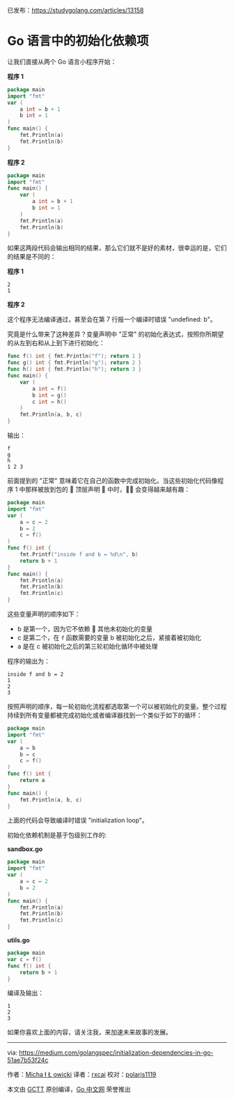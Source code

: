 已发布：https://studygolang.com/articles/13158

# Go 语言中的初始化依赖项

让我们直接从两个 Go 语言小程序开始：

**程序 1**

```go
package main
import "fmt"
var (
	a int = b + 1
	b int = 1
)
func main() {
	fmt.Println(a)
	fmt.Println(b)
}
```

**程序 2**

```go
package main
import "fmt"
func main() {
	var (
		a int = b + 1
		b int = 1
	)
	fmt.Println(a)
	fmt.Println(b)
}
```
如果这两段代码会输出相同的结果，那么它们就不是好的素材，很幸运的是，它们的结果是不同的：

**程序 1**

```
2
1
```

**程序 2**

这个程序无法编译通过，甚至会在第 7 行报一个编译时错误 "undefined: b"。

究竟是什么带来了这种差异？变量声明中 "正常" 的初始化表达式，按照你所期望的从左到右和从上到下进行初始化：

```go
func f() int { fmt.Println("f"); return 1 }
func g() int { fmt.Println("g"); return 2 }
func h() int { fmt.Println("h"); return 3 }
func main() {
	var (
		a int = f()
		b int = g()
		c int = h()
	)
	fmt.Println(a, b, c)
}
```

输出：

```
f
g
h
1 2 3
```

前面提到的 "正常" 意味着它在自己的函数中完成初始化。当这些初始化代码像程序 1 中那样被放到包的  顶层声明  中时， 会变得越来越有趣：

```go
package main
import "fmt"
var (
	a = c — 2
	b = 2
	c = f()
)
func f() int {
	fmt.Printf("inside f and b = %d\n", b)
	return b + 1
}
func main() {
	fmt.Println(a)
	fmt.Println(b)
	fmt.Println(c)
}
```

这些变量声明的顺序如下：

* b 是第一个，因为它不依赖  其他未初始化的变量
* c 是第二个，在 `f` 函数需要的变量 b 被初始化之后，紧接着被初始化
* a 是在 c 被初始化之后的第三轮初始化循环中被处理

程序的输出为：

```
inside f and b = 2
1
2
3
```

按照声明的顺序，每一轮初始化流程都选取第一个可以被初始化的变量。整个过程持续到所有变量都被完成初始化或者编译器找到一个类似于如下的循环：

```go
package main
import "fmt"
var (
	a = b
	b = c
	c = f()
)
func f() int {
	return a
}
func main() {
	fmt.Println(a, b, c)
}
```

上面的代码会导致编译时错误 "initialization loop"。

初始化依赖机制是基于包级别工作的:

**sandbox.go**

```go
package main
import "fmt"
var (
	a = c — 2
	b = 2
)
func main() {
	fmt.Println(a)
	fmt.Println(b)
	fmt.Println(c)
}
```

**utils.go**

```go
package main
var c = f()
func f() int {
	return b + 1
}
```

编译及输出：

```
1
2
3
```

如果你喜欢上面的内容，请关注我，来加速未来故事的发展。

---

via: https://medium.com/golangspec/initialization-dependencies-in-go-51ae7b53f24c

作者：[Micha ł Ł owicki](https://medium.com/@mlowicki)
译者：[rxcai](https://github.com/rxcai)
校对：[polaris1119](https://github.com/polaris1119)

本文由 [GCTT](https://github.com/studygolang/GCTT) 原创编译，[Go 中文网](https://studygolang.com/) 荣誉推出
